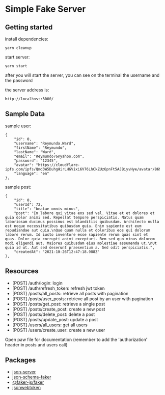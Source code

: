 # Simple Fake Server

## Getting started

install dependencies:

```
yarn cleanup
```

start server:

```
yarn start
```

after you will start the server, you can see on the terminal the username and the password

the server address is:

```
http://localhost:3000/
```

## Sample Data

sample user:

```
{
    "id": 0,
    "username": "Reymundo.Ward",
    "firstName": "Reymundo",
    "lastName": "Ward",
    "email": "Reymundo76@yahoo.com",
    "password": "12345",
    "avatar": "https://cloudflare-ipfs.com/ipfs/Qmd3W5DuhgHirLHGVixi6V76LhCkZUz6pnFt5AJBiyvHye/avatar/869.jpg"
    "language": "en"
},
```

sample post:

```
{
    "id": 0,
    "userId": 72,
    "title": "beatae omnis minus",
    "post": "In labore qui vitae eos sed vel. Vitae et et dolores et quia dolor animi sed. Repellat tempore perspiciatis. Natus quam laboriosam ducimus possimus est blanditiis quibusdam. Architecto nulla est neque necessitatibus quibusdam quia. Enim sapiente est eum repudiandae aut quia.\nQuo quam nulla et doloribus eos qui dolorum labore rerum. Id iusto inventore esse sapiente rerum quas sint et quas. Dolor quia corrupti animi excepturi. Rem sed quo minus dolorem modi eligendi aut. Maiores quibusdam eius molestiae assumenda ut.\nUt quia id ut. Aut sed deserunt praesentium a. Sed odit perspiciatis.",
    "createdAt": "2021-10-26T12:47:18.088Z"
},
```

## Resources

- [POST] /auth/login: login
- [POST] /auth/refresh_token: refresh jwt token
- [POST] /posts/all_posts: retrieve all posts with pagination
- [POST] /posts/user_posts: retrieve all post by an user with pagination
- [POST] /posts/get_post: retrieve a single post
- [POST] /posts/create_post: create a new post
- [POST] /posts/delete_post: delete a post
- [POST] /posts/update_post: update a post
- [POST] /users/all_users: get all users
- [POST] /users/create_user: create a new user

Open paw file for documentation (remember to add the 'authorization' header in posts and users call)

## Packages

- [json-server](https://github.com/typicode/json-server)
- [json-schema-faker](https://github.com/json-schema-faker/json-schema-faker)
- [@faker-js/faker](https://fakerjs.dev/guide/)
- [jsonwebtoken](https://github.com/auth0/node-jsonwebtoken)
